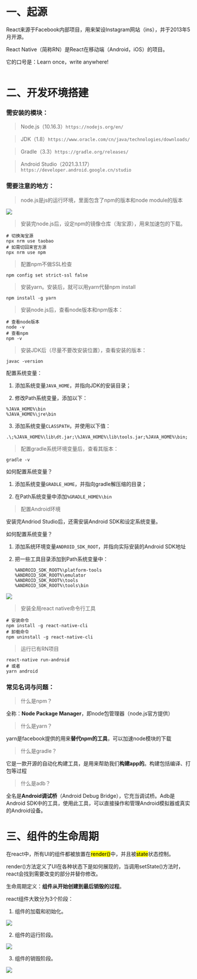 # 一、起源

React来源于Facebook内部项目，用来架设Instagram网站（ins），并于2013年5月开源。

React Native（简称RN）是React在移动端（Android，iOS）的项目。

它的口号是：Learn once，write anywhere!

<img title="" src="../99.Images/64.png" alt="" data-align="inline">

# 二、开发环境搭建

### 需安装的模块：

> Node.js（10.16.3）`https://nodejs.org/en/`

> JDK（1.8）`https://www.oracle.com/cn/java/technologies/downloads/`

> Gradle（3.3）`https://gradle.org/releases/`

> Android Studio（2021.3.1.17）`https://developer.android.google.cn/studio`

### 需要注意的地方：

> node.js是js的运行环境，里面包含了npm的版本和node module的版本

![](..\99.Images\68.png)

> 安装完node.js后，设定npm的镜像仓库（淘宝源），用来加速包的下载。 

```shell
# 切换淘宝源
npx nrm use taobao
# 如需切回来官方源
npx nrm use npm
```

> 配置npm不做SSL检查

```shell
npm config set strict-ssl false
```

> 安装yarn。安装后，就可以用yarn代替npm install

```shell
npm install -g yarn
```

> 安装node.js后，查看node版本和npm版本：

```shell
# 查看node版本
node -v
# 查看npm
npm -v
```

> 安装JDK后（尽量不要改安装位置），查看安装的版本：

```shell
javac -version
```

配置系统变量：

1. 添加系统变量`JAVA_HOME`，并指向JDK的安装目录；

2. 修改Path系统变量，添加以下：

```shell
%JAVA_HOME%\bin
%JAVA_HOME%\jre\bin
```

3. 添加系统变量`CLASSPATH`，并使用以下值：

```shell
.\;%JAVA_HOME%\lib\dt.jar;\%JAVA_HOME%\lib\tools.jar;%JAVA_HOME%\bin;
```

> 配置gradle系统环境变量后，查看其版本：

```shell
gradle -v
```

如何配置系统变量？

1. 添加系统变量`GRADLE_HOME`，并指向gradle解压缩的目录；

2. 在Path系统变量中添加`%GRADLE_HOME%\bin`

> 配置Android环境

安装完Andriod Studio后，还需安装Android SDK和设定系统变量。

如何配置系统变量？

1. 添加系统环境变量`ANDROID_SDK_ROOT`，并指向实际安装的Android SDK地址

2. 把一些工具目录添加到Path系统变量中：
   
   ```shell
   %ANDROID_SDK_ROOT%\platform-tools  
   %ANDROID_SDK_ROOT%\emulator  
   %ANDROID_SDK_ROOT%\tools  
   %ANDROID_SDK_ROOT%\tools\bin
   ```

![](..\99.Images\69.png)

> 安装全局react native命令行工具

```shell
# 安装命令
npm install -g react-native-cli
# 卸载命令
npm uninstall -g react-native-cli
```

> 运行已有RN项目

```shell
react-native run-android
# 或者
yarn android
```

### 常见名词与问题：

> 什么是npm？

全称：**Node Package Manager**，即node包管理器（node.js官方提供）

> 什么是yarn？

yarn是facebook提供的用来**替代npm的工具**，可以加速node模块的下载

> 什么是gradle？

它是一款开源的自动化构建工具，是用来帮助我们**构建app的**。构建包括编译、打包等过程

> 什么是adb？

全名是**Android调试桥**（Android Debug Bridge），它充当调试桥。Adb是Android SDK中的工具，使用此工具，可以直接操作和管理Android模拟器或真实的Android设备。

# 三、组件的生命周期

在react中，所有UI的组件都被放置在<mark>render()</mark>中，并且被<mark>state</mark>状态控制。

render()方法定义了UI在各种状态下是如何展现的，当调用setState()方法时，react会找到需要改变的部分并替你修改。

生命周期定义：**组件从开始创建到最后销毁的过程**。

react组件大致分为3个阶段：

1. 组件的加载和初始化。

![](D:\MyStudy\99.Images\65.png)

2. 组件的运行阶段。

![](..\99.Images\66.png)

3. 组件的销毁阶段。

![](..\99.Images\67.png)
